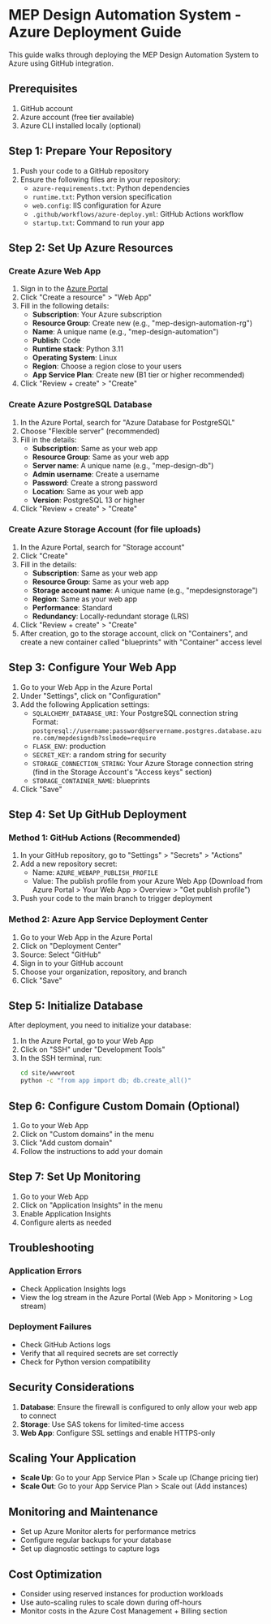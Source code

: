 # MEP Design Automation System - Azure Deployment Guide

This guide walks through deploying the MEP Design Automation System to Azure using GitHub integration.

## Prerequisites

1. GitHub account
2. Azure account (free tier available)
3. Azure CLI installed locally (optional)

## Step 1: Prepare Your Repository

1. Push your code to a GitHub repository
2. Ensure the following files are in your repository:
   - `azure-requirements.txt`: Python dependencies
   - `runtime.txt`: Python version specification
   - `web.config`: IIS configuration for Azure
   - `.github/workflows/azure-deploy.yml`: GitHub Actions workflow
   - `startup.txt`: Command to run your app

## Step 2: Set Up Azure Resources

### Create Azure Web App

1. Sign in to the [Azure Portal](https://portal.azure.com/)
2. Click "Create a resource" > "Web App"
3. Fill in the following details:
   - **Subscription**: Your Azure subscription
   - **Resource Group**: Create new (e.g., "mep-design-automation-rg")
   - **Name**: A unique name (e.g., "mep-design-automation")
   - **Publish**: Code
   - **Runtime stack**: Python 3.11
   - **Operating System**: Linux
   - **Region**: Choose a region close to your users
   - **App Service Plan**: Create new (B1 tier or higher recommended)
4. Click "Review + create" > "Create"

### Create Azure PostgreSQL Database

1. In the Azure Portal, search for "Azure Database for PostgreSQL"
2. Choose "Flexible server" (recommended)
3. Fill in the details:
   - **Subscription**: Same as your web app
   - **Resource Group**: Same as your web app
   - **Server name**: A unique name (e.g., "mep-design-db")
   - **Admin username**: Create a username
   - **Password**: Create a strong password
   - **Location**: Same as your web app
   - **Version**: PostgreSQL 13 or higher
4. Click "Review + create" > "Create"

### Create Azure Storage Account (for file uploads)

1. In the Azure Portal, search for "Storage account"
2. Click "Create"
3. Fill in the details:
   - **Subscription**: Same as your web app
   - **Resource Group**: Same as your web app
   - **Storage account name**: A unique name (e.g., "mepdesignstorage")
   - **Region**: Same as your web app
   - **Performance**: Standard
   - **Redundancy**: Locally-redundant storage (LRS)
4. Click "Review + create" > "Create"
5. After creation, go to the storage account, click on "Containers", and create a new container called "blueprints" with "Container" access level

## Step 3: Configure Your Web App

1. Go to your Web App in the Azure Portal
2. Under "Settings", click on "Configuration"
3. Add the following Application settings:
   - `SQLALCHEMY_DATABASE_URI`: Your PostgreSQL connection string
     Format: `postgresql://username:password@servername.postgres.database.azure.com/mepdesigndb?sslmode=require`
   - `FLASK_ENV`: production
   - `SECRET_KEY`: a random string for security
   - `STORAGE_CONNECTION_STRING`: Your Azure Storage connection string (find in the Storage Account's "Access keys" section)
   - `STORAGE_CONTAINER_NAME`: blueprints
4. Click "Save"

## Step 4: Set Up GitHub Deployment

### Method 1: GitHub Actions (Recommended)

1. In your GitHub repository, go to "Settings" > "Secrets" > "Actions"
2. Add a new repository secret:
   - Name: `AZURE_WEBAPP_PUBLISH_PROFILE`
   - Value: The publish profile from your Azure Web App
     (Download from Azure Portal > Your Web App > Overview > "Get publish profile")
3. Push your code to the main branch to trigger deployment

### Method 2: Azure App Service Deployment Center

1. Go to your Web App in the Azure Portal
2. Click on "Deployment Center"
3. Source: Select "GitHub"
4. Sign in to your GitHub account 
5. Choose your organization, repository, and branch
6. Click "Save"

## Step 5: Initialize Database

After deployment, you need to initialize your database:

1. In the Azure Portal, go to your Web App
2. Click on "SSH" under "Development Tools"
3. In the SSH terminal, run:
   ```bash
   cd site/wwwroot
   python -c "from app import db; db.create_all()"
   ```

## Step 6: Configure Custom Domain (Optional)

1. Go to your Web App
2. Click on "Custom domains" in the menu
3. Click "Add custom domain"
4. Follow the instructions to add your domain

## Step 7: Set Up Monitoring

1. Go to your Web App
2. Click on "Application Insights" in the menu
3. Enable Application Insights
4. Configure alerts as needed

## Troubleshooting

### Application Errors
- Check Application Insights logs
- View the log stream in the Azure Portal (Web App > Monitoring > Log stream)

### Deployment Failures
- Check GitHub Actions logs
- Verify that all required secrets are set correctly
- Check for Python version compatibility

## Security Considerations

1. **Database**: Ensure the firewall is configured to only allow your web app to connect
2. **Storage**: Use SAS tokens for limited-time access
3. **Web App**: Configure SSL settings and enable HTTPS-only

## Scaling Your Application

- **Scale Up**: Go to your App Service Plan > Scale up (Change pricing tier)
- **Scale Out**: Go to your App Service Plan > Scale out (Add instances)

## Monitoring and Maintenance

- Set up Azure Monitor alerts for performance metrics
- Configure regular backups for your database
- Set up diagnostic settings to capture logs

## Cost Optimization

- Consider using reserved instances for production workloads
- Use auto-scaling rules to scale down during off-hours
- Monitor costs in the Azure Cost Management + Billing section